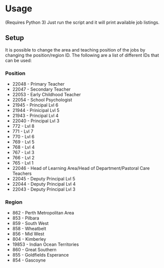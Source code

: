 # Usage
(Requires Python 3)
Just run the script and it will print available job listings.
## Setup
It is possible to change the area and teaching position of the jobs by changing the position/region ID. The following are a list of different IDs that can be used:
### Position
* 22048 - Primary Teacher
* 22047 - Secondary Teacher
* 22053 - Early Childhood Teacher
* 22054 - School Psychologist
* 21945 - Principal Lvl 6
* 21944 - Prinicipal Lvl 5
* 21943 - Principal Lvl 4
* 22040 - Principal Lvl 3
* 772 - Lvl 8
* 771 - Lvl 7
* 770 - Lvl 6
* 769 - Lvl 5
* 768 - Lvl 4
* 767 - Lvl 3
* 766 - Lvl 2
* 765 - Lvl 1
* 22046 - Head of Learning Area/Head of Department/Pastoral Care Teachers
* 22045 - Deputy Principal Lvl 5
* 22044 - Deputy Principal Lvl 4
* 22043 - Deputy Principal Lvl 3

### Region
* 862 - Perth Metropolitan Area
* 853 - Pilbara
* 859 - South West
* 858 - Wheatbelt
* 856 - Mid West
* 804 - Kimberley
* 19853 - Indian Ocean Territories
* 860 - Great Southern
* 855 - Goldfields Esperance
* 854 - Gascoyne
